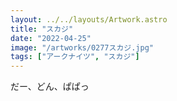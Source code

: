 ```yaml
---
layout: ../../layouts/Artwork.astro
title: "スカジ"
date: "2022-04-25"
image: "/artworks/0277スカジ.jpg"
tags: ["アークナイツ", "スカジ"]
---
```


だー、どん、ぱぱっ